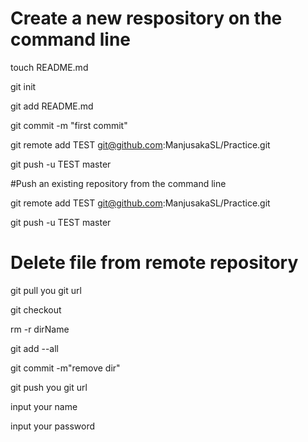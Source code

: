 # Create a new respository on the command line

touch README.md

git init

git add README.md

git commit -m "first commit"

git remote add TEST git@github.com:ManjusakaSL/Practice.git

git push -u TEST master

#Push an existing repository from the command line

git remote add TEST git@github.com:ManjusakaSL/Practice.git

git push -u TEST master

# Delete file from remote repository

git pull you git url

git checkout 

rm -r dirName

git add --all

git commit -m"remove dir"

git push you git url

input your name 

input your password


